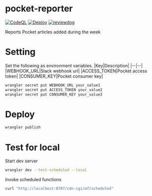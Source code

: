 # pocket-reporter
[![CodeQL](https://github.com/blck-snwmn/pocket-reporter/actions/workflows/github-code-scanning/codeql/badge.svg)](https://github.com/blck-snwmn/pocket-reporter/actions/workflows/github-code-scanning/codeql)
[![Deploy](https://github.com/blck-snwmn/pocket-reporter/actions/workflows/publish.yml/badge.svg)](https://github.com/blck-snwmn/pocket-reporter/actions/workflows/publish.yml)
[![reviewdog](https://github.com/blck-snwmn/pocket-reporter/actions/workflows/lint.yaml/badge.svg)](https://github.com/blck-snwmn/pocket-reporter/actions/workflows/lint.yaml)

Reports Pocket articles added during the week

# Setting
Set the following as environment variables.
|Key|Description|
|--|--|
|WEBHOOK_URL|Slack webhook url|
|ACCESS_TOKEN|Pocket access token|
|CONSUMER_KEY|Pocket consumer key|

```bash
wrangler secret put WEBHOOK_URL your_value1
wrangler secret put ACCESS_TOKEN your_value2
wrangler secret put CONSUMER_KEY your_value3
```

# Deploy
```bash
wrangler publish
```

# Test for local
Start dev server
```bash
wrangler dev --test-scheduled --local
```

Invoke scheduled functions
```bash
curl "http://localhost:8787/cdn-cgi/mf/scheduled"
```
